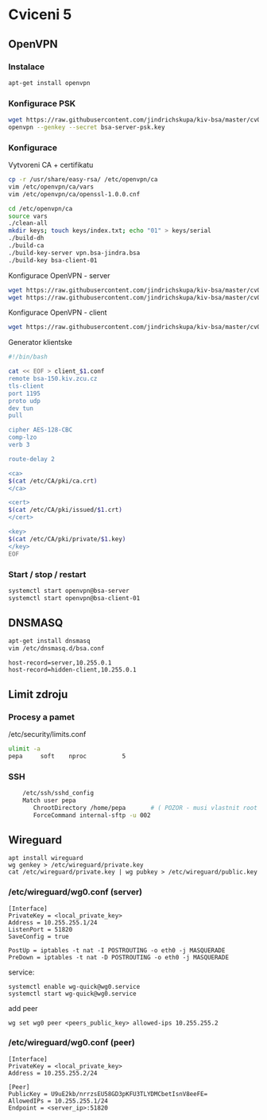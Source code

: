 # Cviceni 5

## OpenVPN

### Instalace

```bash
apt-get install openvpn
```

### Konfigurace PSK

```bash
wget https://raw.githubusercontent.com/jindrichskupa/kiv-bsa/master/cv05-vpn/bsa-server-psk.conf
openvpn --genkey --secret bsa-server-psk.key
```

### Konfigurace

Vytvoreni CA + certifikatu

```bash
cp -r /usr/share/easy-rsa/ /etc/openvpn/ca
vim /etc/openvpn/ca/vars
vim /etc/openvpn/ca/openssl-1.0.0.cnf

cd /etc/openvpn/ca
source vars
./clean-all
mkdir keys; touch keys/index.txt; echo "01" > keys/serial
./build-dh
./build-ca
./build-key-server vpn.bsa-jindra.bsa
./build-key bsa-client-01
```

Konfigurace OpenVPN - server

```bash
wget https://raw.githubusercontent.com/jindrichskupa/kiv-bsa/master/cv05-vpn/bsa-server.conf
wget https://raw.githubusercontent.com/jindrichskupa/kiv-bsa/master/cv05-vpn/bsa-client-01
```

Konfigurace OpenVPN - client

```bash
wget https://raw.githubusercontent.com/jindrichskupa/kiv-bsa/master/cv05-vpn/bsa-client-01.conf
``` 

Generator klientske 

```bash
#!/bin/bash

cat << EOF > client_$1.conf
remote bsa-150.kiv.zcu.cz
tls-client
port 1195
proto udp
dev tun
pull

cipher AES-128-CBC
comp-lzo
verb 3

route-delay 2

<ca>
$(cat /etc/CA/pki/ca.crt)
</ca>

<cert>
$(cat /etc/CA/pki/issued/$1.crt)
</cert>

<key>
$(cat /etc/CA/pki/private/$1.key)
</key>
EOF
```

### Start / stop / restart

```bash
systemctl start openvpn@bsa-server
systemctl start openvpn@bsa-client-01
```

## DNSMASQ

```bash
apt-get install dnsmasq
vim /etc/dnsmasq.d/bsa.conf
```

```
host-record=server,10.255.0.1
host-record=hidden-client,10.255.0.1
```

## Limit zdroju

### Procesy a pamet

/etc/security/limits.conf

```bash
ulimit -a
pepa     soft    nproc          5
```

### SSH

```bash
	/etc/ssh/sshd_config
	Match user pepa
	   ChrootDirectory /home/pepa 		# ( POZOR - musi vlastnit root )
	   ForceCommand internal-sftp -u 002
```


## Wireguard

```
apt install wireguard
wg genkey > /etc/wireguard/private.key
cat /etc/wireguard/private.key | wg pubkey > /etc/wireguard/public.key
```

### /etc/wireguard/wg0.conf (server)

```
[Interface]
PrivateKey = <local_private_key>
Address = 10.255.255.1/24
ListenPort = 51820
SaveConfig = true

PostUp = iptables -t nat -I POSTROUTING -o eth0 -j MASQUERADE
PreDown = iptables -t nat -D POSTROUTING -o eth0 -j MASQUERADE
```

service:

```
systemctl enable wg-quick@wg0.service
systemctl start wg-quick@wg0.service
```

add peer

```
wg set wg0 peer <peers_public_key> allowed-ips 10.255.255.2
```

### /etc/wireguard/wg0.conf (peer)

```
[Interface]
PrivateKey = <local_private_key>
Address = 10.255.255.2/24

[Peer]
PublicKey = U9uE2kb/nrrzsEU58GD3pKFU3TLYDMCbetIsnV8eeFE=
AllowedIPs = 10.255.255.1/24
Endpoint = <server_ip>:51820
```
